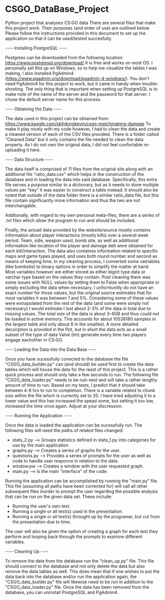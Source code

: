 # CSGO_DataBase_Project
Python project that analyses CS:GO data
There are several files that make this project work. Their purposes (and order of use) are outlined below. Please follow the instructions provided in this document to set up the application
so that it can be used/tested succesfully. 

---- Installing PostgreSQL ----

Postgress can be downloaded from the following location: https://www.postgresql.org/download/
It is free and works on most OS. I personally set this up on Windows, so to help me visualize the tables I was making, I also installed PgAdmin4 (https://www.pgadmin.org/download/pgadmin-4-windows/).
You don't need PgAdmin4 for this project to work, but it came in handy when trouble-shooting. The only thing that is important when setting up PostgreSQL is to make note of the name of the server and the
password for that server. I chose the default server name for this process. 

---- Obtaining the Data ----

The data used in this project can be obtained from: https://www.kaggle.com/skihikingkevin/csgo-matchmaking-damage
To make it play nicely with my code however, I had to clean the data and create a cleaned version of each of the CSV files provided. 
There is a folder called "Cleaned Data" but it only contains the file needed to clean the data properly. As I do not own the original
data, I did not feel confortable re-uploading it here. 

---- Data Structure ----

The data itself is comprised of 11 files from the orignial site along with an additional file "ratio_data.csv" which helps in the construction of the database and in loading the data into said
database. Specifically, this extra file serves a purpose similar to a dictionary, but as it needs to store multiple values per "key" it was easier to construct a table instead. It should also be noted
that outside of the data folder there is a similar ratio_data file, but this file contain significantly more information and thus the two are not interchangable. 

Addtionally, with regard to my own personal meta-files, there are a series of .txt files which allow the program to run and should be included.

Finally, the actuall data provided by the website/source mostly contains information about player interactions (mostly kills) over a several week period. Team, side, weapon used, bomb site,
as well as additional information like location of the player and damage delt were obtained for each kill/interaction. The data also containes information related to specific maps and game types played,
and uses both round number and second as means of keeping time. In my cleaning process, I converted some vatriables (like bombsite) to binary options in order to simplify the matter at hand. 
Most variables however are either stored as either bigint type data or varchar type based on the values they contain. Post cleaning there was some issues with NULL values by setting them to False 
when appropriate or simply excluding the data when necessary. I unforntunitly do not have an exact number for those values, but the original source estimates that for most variables it was between 
1 and 5%. Considering some of these values were extrapolated from the rest of the data (and some were simply not necessary) I would estimate I lost about 2-3% of the data in total due to missing values.
The total size of the data is about 3-4GB and thus could not be loaded in active memory. This accounts for about 10538180 samples in the largest table and only about 6 in the smallest.
A more detailed decsription is provided in the Ppt, but in short the data acts as a small subset of the type of data Valve (tm) generate every time two players engage eachother in CS:GO.


---- Loading the Data into the Data Base ----

Once you have sucessfully conected to the database the file "CSGO_data_builder.py" can (and should) be used first to create the data tables which will house the data for the reast of this project.
This is a rather quick process and should only take a few seconds to run. The following file "CSGO_data_loader.py" needs to be ruin next and will take a rather lengthy amount of time to run.
Based on my tests, I predict that it should take between 4-6 hrs to run to completion. There is a variable related to chunk size within the file which is currently set to 20. I have tried adjusting it to
a lower value and this has increased the spead some, but setting it too low, increased the time once again. Adjust at your discression. 

---- Running the Application ----

Once the data is loaded the application can be sucessfully run. The following files will need the paths of related files changed:
- stats_2.py --> Groups statistics defined in stats_1.py into categories for use by the main application.
- graphs.py --> Creates a series of graphs for the user.
- questions.py --> Provides a series of prompts for the user as well as code to handle user responce in relation to the data.
- window.pw --> Creates a window with the user requested graph.
- main.py --> Is the main "interface" of the code. 

Running the application can be accomplished by running the "main.py" file. This file (assuming all paths have been corrected for) will call all other subsequent files inorder to prompt the user
regarding the possible analysis that can be run on the given data set. These include:
- Running the user's own test.
- Running a single or all test(s) used in the presentation.
- Running a single or all test(s) throught up by the programer, but cut from the presentation due to time.

The user will also be given the option of creating a graph for each test they perform and looping back through the prompts to examine different variables. 

---- Cleaning Up ----

To remove the data from the database run the "clean_up.py" file. This file should connect to the database and not only delete the data but also remove the data tables as well. This does mean
that if one wishes to put the data back into the database and/or run the application again, the "CSGO_data_builder.py" file will likewise need to be run in addition to the "CSGO_data_loader.py"
file. Once the data has been removed from the database, you can uninstall PostgreSQL and PgAdmin4. 
